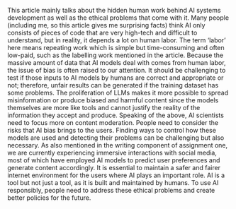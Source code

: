 This article mainly talks about the hidden human work behind AI systems development as well as the ethical problems that come with it. Many people (including me, so this article gives me surprising facts) think AI only consists of pieces of code that are very high-tech and difficult to understand, but in reality, it depends a lot on human labor. The term ‘labor’ here means repeating work which is simple but time-consuming and often low-paid, such as the labelling work mentioned in the article. 
Because the massive amount of data that AI models deal with comes from human labor, the issue of bias is often raised to our attention. It should be challenging to test if those inputs to AI models by humans are correct and appropriate or not; therefore, unfair results can be generated if the training dataset has some problems. The proliferation of LLMs makes it more possible to spread misinformation or produce biased and harmful content since the models themselves are more like tools and cannot justify the reality of the information they accept and produce.
Speaking of the above, AI scientists need to focus more on content moderation. People need to consider the risks that AI bias brings to the users. Finding ways to control how these models are used and detecting their problems can be challenging but also necessary. As also mentioned in the writing component of assignment one, we are currently experiencing immersive interactions with social media, most of which have employed AI models to predict user preferences and generate content accordingly. It is essential to maintain a safer and fairer internet environment for the users where AI plays an important role. AI is a tool but not just a tool, as it is built and maintained by humans. To use AI responsibly, people need to address these ethical problems and create better policies for the future.
